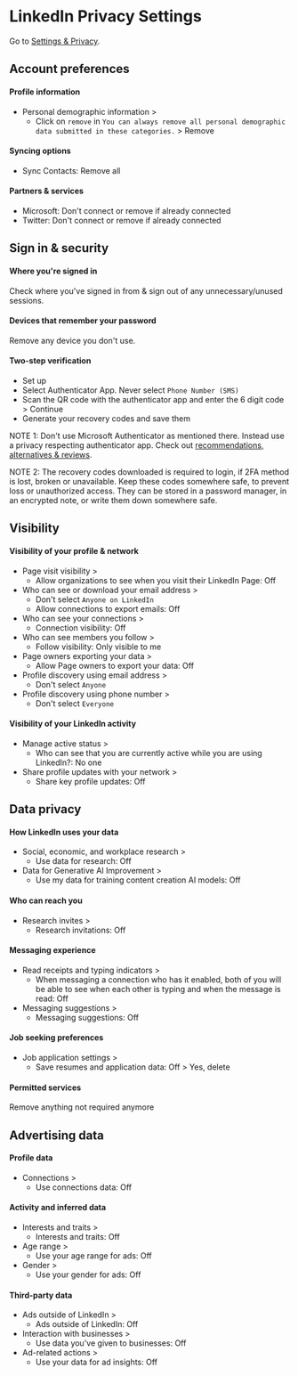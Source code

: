 # LinkedIn Privacy Settings

Go to [Settings & Privacy](https://www.linkedin.com/mypreferences/d/categories/account).


## Account preferences

#### Profile information
- Personal demographic information >
  - Click on `remove` in `You can always remove all personal demographic data submitted in these categories.` > Remove

#### Syncing options
- Sync Contacts: Remove all

#### Partners & services
- Microsoft: Don't connect or remove if already connected
- Twitter: Don't connect or remove if already connected



## Sign in & security

#### Where you're signed in
Check where you've signed in from & sign out of any unnecessary/unused sessions.

#### Devices that remember your password
Remove any device you don't use.

#### Two-step verification
- Set up
- Select Authenticator App. Never select `Phone Number (SMS)`
- Scan the QR code with the authenticator app and enter the 6 digit code > Continue
- Generate your recovery codes and save them

NOTE 1: Don't use Microsoft Authenticator as mentioned there. Instead use a privacy respecting authenticator app. Check out [recommendations, alternatives & reviews](https://github.com/StellarSand/privacy-settings#recommendations-alternatives--reviews).

NOTE 2: The recovery codes downloaded is required to login, if 2FA method is lost, broken or unavailable. Keep these codes somewhere safe, to prevent loss or unauthorized access. They can be stored in a password manager, in an encrypted note, or write them down somewhere safe.



## Visibility

#### Visibility of your profile & network
- Page visit visibility >
  - Allow organizations to see when you visit their LinkedIn Page: Off
- Who can see or download your email address >
  - Don't select `Anyone on LinkedIn`
  - Allow connections to export emails: Off
- Who can see  your connections >
  - Connection visibility: Off
- Who can see members you follow >
  - Follow visibility: Only visible to me
- Page owners exporting your data >
  - Allow Page owners to export your data: Off
- Profile discovery using email address >
  - Don't select `Anyone`
- Profile discovery using phone number >
  - Don't select `Everyone`

#### Visibility of your LinkedIn activity
- Manage active status >
  - Who can see that you are currently active while you are using LinkedIn?: No one
- Share profile updates with your network >
  - Share key profile updates: Off



## Data privacy

#### How LinkedIn uses your data 
- Social, economic, and workplace research >
  - Use data for research: Off
- Data for Generative AI Improvement >
  - Use my data for training content creation AI models: Off

#### Who can reach you
- Research invites >
  - Research invitations: Off

#### Messaging experience
- Read receipts and typing indicators >
  - When messaging a connection who has it enabled, both of you will be able to see when each other is typing and when the message is read: Off
- Messaging suggestions >
  - Messaging suggestions: Off

#### Job seeking preferences
- Job application settings >
  - Save resumes and application data: Off > Yes, delete

#### Permitted services
Remove anything not required anymore



## Advertising data

#### Profile data
- Connections >
  - Use connections data: Off

#### Activity and inferred data
- Interests and traits >
  - Interests and traits: Off
- Age range >
  - Use your age range for ads: Off
- Gender >
  - Use your gender for ads: Off

#### Third-party data
- Ads outside of LinkedIn >
  - Ads outside of LinkedIn: Off
- Interaction with businesses  >
  - Use data you've given to businesses: Off
- Ad-related actions >
  - Use your data for ad insights: Off